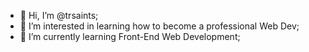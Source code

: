 - 👋 Hi, I’m @trsaints;
- 👀 I’m interested in learning how to become a professional Web Dev;
- 🌱 I’m currently learning Front-End Web Development;
